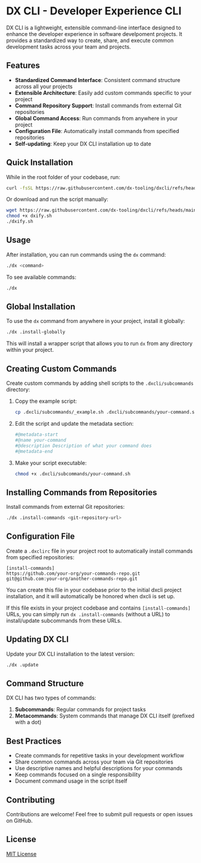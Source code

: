 # DX CLI - Developer Experience CLI

DX CLI is a lightweight, extensible command-line interface designed to enhance the developer experience in software develpoment projects.
It provides a standardized way to create, share, and execute common development tasks across your team and projects.


## Features

- **Standardized Command Interface**: Consistent command structure across all your projects
- **Extensible Architecture**: Easily add custom commands specific to your project
- **Command Repository Support**: Install commands from external Git repositories
- **Global Command Access**: Run commands from anywhere in your project
- **Configuration File**: Automatically install commands from specified repositories
- **Self-updating**: Keep your DX CLI installation up to date


## Quick Installation

While in the root folder of your codebase, run:

```bash
curl -fsSL https://raw.githubusercontent.com/dx-tooling/dxcli/refs/heads/main/dxify.sh | bash
```

Or download and run the script manually:

```bash
wget https://raw.githubusercontent.com/dx-tooling/dxcli/refs/heads/main/dxify.sh
chmod +x dxify.sh
./dxify.sh
```


## Usage

After installation, you can run commands using the `dx` command:

```bash
./dx <command>
```

To see available commands:

```bash
./dx
```


## Global Installation

To use the `dx` command from anywhere in your project, install it globally:

```bash
./dx .install-globally
```

This will install a wrapper script that allows you to run `dx` from any directory within your project.


## Creating Custom Commands

Create custom commands by adding shell scripts to the `.dxcli/subcommands` directory:

1. Copy the example script:
   ```bash
   cp .dxcli/subcommands/_example.sh .dxcli/subcommands/your-command.sh
   ```

2. Edit the script and update the metadata section:
   ```bash
   #@metadata-start
   #@name your-command
   #@description Description of what your command does
   #@metadata-end
   ```

3. Make your script executable:
   ```bash
   chmod +x .dxcli/subcommands/your-command.sh
   ```


## Installing Commands from Repositories

Install commands from external Git repositories:

```bash
./dx .install-commands <git-repository-url>
```


## Configuration File

Create a `.dxclirc` file in your project root to automatically install commands from specified repositories:

```
[install-commands]
https://github.com/your-org/your-commands-repo.git
git@github.com:your-org/another-commands-repo.git
```

You can create this file in your codebase prior to the initial dxcli project installation, and it will automatically be honored when dxcli is set up. 

If this file exists in your project codebase and contains `[install-commands]` URLs, you can simply run `dx .install-commands` (without a URL) to install/update subcommands from these URLs.


## Updating DX CLI

Update your DX CLI installation to the latest version:

```bash
./dx .update
```


## Command Structure

DX CLI has two types of commands:

1. **Subcommands**: Regular commands for project tasks
2. **Metacommands**: System commands that manage DX CLI itself (prefixed with a dot)


## Best Practices

- Create commands for repetitive tasks in your development workflow
- Share common commands across your team via Git repositories
- Use descriptive names and helpful descriptions for your commands
- Keep commands focused on a single responsibility
- Document command usage in the script itself


## Contributing

Contributions are welcome! Feel free to submit pull requests or open issues on GitHub.


## License

[MIT License](LICENSE)
